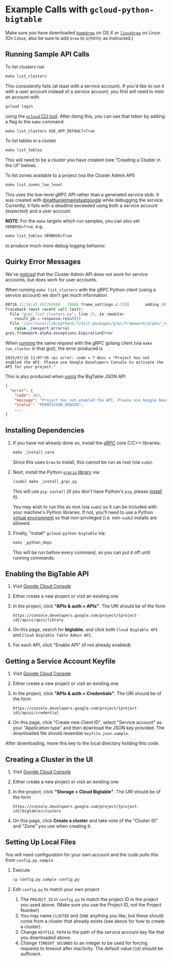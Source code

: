 # Example Calls with `gcloud-python-bigtable`

Make sure you have downloaded [`homebrew`][2] on OS X or
[`linuxbrew`][3] on Linux. (On Linux, also be sure to
add `brew` to `${PATH}` as instructed.)

## Running Sample API Calls

To list clusters run

```bash
make list_clusters
```

This consistently fails (at least with a service account). If
you'd like to run it with a user account instead of a service
account, you first will need to mint an account with

```bash
gcloud login
```

using the [`gcloud` CLI tool][8]. After doing this, you can
use that token by adding a flag to the `make` command:

```bash
make list_clusters USE_APP_DEFAULT=True
```

To list tables in a cluster

```bash
make list_tables
```

This will need to be a cluster you have created (see
"Creating a Cluster in the UI" below).

To list zones available to a project (via the Cluster Admin API)

```bash
make list_zones_low_level
```

This uses the low-level gRPC API rather than a generated service stub.
It was created with [@nathanielmanistaatgoogle][11] while
debugging the service. Currently, it fails with a deadline exceeded
using both a service account (expected) and a user account.

**NOTE**: For the `make` targets which run samples, you can
also set `VERBOSE=True`, e.g.

```bash
make list_tables VERBOSE=True
```

to produce much more debug logging behavior.

## Quirky Error Messages

We've [noticed][10] that the Cluster Admin API does not
work for service accounts, but does work for user
accounts.

When running `make list_clusters` with the gRPC Python client
(using a service account) we don't get much information

```python
D0716 11:10:42.451769588   10866 frame_settings.c:230]       adding 983041 for initial_window change
Traceback (most recent call last):
  File "grpc_list_clusters.py", line 35, in <module>
    result_pb = response.result()
  File "/usr/local/lib/python2.7/dist-packages/grpc/framework/alpha/_reexport.py", line 96, in result
    raise _reexport_error(e)
grpc.framework.alpha.exceptions.ExpirationError
```

When [running][9] the same request with the gRPC golang client (via
`make run_cluster` in that gist), the error produced is

```
2015/07/16 11:07:56 rpc error: code = 7 desc = "Project has not enabled the API. Please use Google Developers Console to activate the API for your project."
```

This is also produced when [using][10] the BigTable JSON API

```json
{
  "error": {
    "code": 403,
    "message": "Project has not enabled the API. Please use Google Developers Console to activate the API for your project.",
    "status": "PERMISSION_DENIED",
    ...
}
```

## Installing Dependencies

1.  If you have not already done so, install the [gRPC][5]
    core C/C++ libraries:

    ```bash
    make _install_core
    ```

    Since this uses `brew` to install, this cannot be run as
    root (via `sudo`).

1.  Next, install the Python [`grpcio` library][4] via:

    ```bash
    [sudo] make _install_grpc_py
    ```

    This will use `pip install` (if you don't have Python's
    `pip`, please [install][6] it).

    You may wish to run this as root (via `sudo`) so it can
    be included with your machine's Python libraries. If
    not, you'll need to use a Python [virtual environment][7]
    so that non-privileged (i.e. non-`sudo`) installs
    are allowed.

1.  Finally, "install" `gcloud-python-bigtable` via:

    ```bash
    make _python_deps
    ```

    This will be run before every command, so you can put it
    off until running commands.

## Enabling the BigTable API

1.  Visit [Google Cloud Console][1]
1.  Either create a new project or visit an existing one
1.  In the project, click **"APIs & auth > APIs"**. The URI
    should be of the form

    ```
    https://console.developers.google.com/project/{project-id}/apiui/apis/library
    ```

1.  On this page, search for **bigtable**, and click both `Cloud Bigtable API`
    and `Cloud Bigtable Table Admin API`.
1.  For each API, click "Enable API" (if not already enabled)

## Getting a Service Account Keyfile

1.  Visit [Google Cloud Console][1]
1.  Either create a new project or visit an existing one
1.  In the project, click **"APIs & auth > Credentials"**. The URI
    should be of the form

    ```
    https://console.developers.google.com/project/{project-id}/apiui/credential
    ```

1.  On this page, click "Create new Client ID", select "Service account" as
    your "Application type" and then download the JSON key provided. The
    downloaded file should resemble `keyfile.json.sample`.

After downloading, move this key to the local directory holding this code.

## Creating a Cluster in the UI

1.  Visit [Google Cloud Console][1]
1.  Either create a new project or visit an existing one
1.  In the project, click **"Storage > Cloud Bigtable"**. The URI
    should be of the form

    ```
    https://console.developers.google.com/project/{project-id}/bigtable/clusters
    ```

1.  On this page, click **Create a cluster** and take note of the "Cluster ID"
    and "Zone" you use when creating it.

## Setting Up Local Files

You will need configuration for your own account and the code
pulls this from `config.py.sample`

1.  Execute

    ```bash
    cp config.py.sample config.py
    ```

1.  Edit `config.py` to match your own project

    1.  The `PROJECT_ID` in `config.py` to match the project ID
        in the project you used above. (Make sure you use the
        Project ID, not the Project Number)
    1.  You may name `CLUSTER` and `ZONE` anything you like, but these
        should come from a cluster that already exists (see above for
        how to create a cluster).
    1.  Change `KEYFILE_PATH` to the path of the service account key
        file that you downloaded above.
    1.  Change `TIMEOUT_SECONDS` to an integer to be used for forcing
        requests to timeout after inactivity. The default value (`10`)
        should be sufficient.

[1]: https://console.developers.google.com/
[2]: http://brew.sh/
[3]: https://github.com/Homebrew/linuxbrew#install-linuxbrew-tldr
[4]: https://github.com/grpc/grpc/tree/master/src/python
[5]: http://www.grpc.io/
[6]: https://pip.pypa.io/en/latest/installing.html
[7]: http://docs.python-guide.org/en/latest/dev/virtualenvs/
[8]: https://cloud.google.com/sdk/gcloud/
[9]: https://gist.github.com/dhermes/d27070c90a9862213a3b
[10]: https://github.com/GoogleCloudPlatform/gcloud-python/issues/872#issuecomment-121793405
[11]: https://github.com/nathanielmanistaatgoogle
